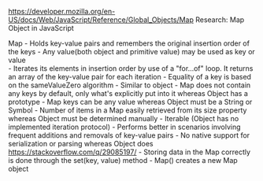 https://developer.mozilla.org/en-US/docs/Web/JavaScript/Reference/Global_Objects/Map
Research: Map Object in JavaScript

Map
	- Holds key-value pairs and remembers the original insertion order of the keys
	- Any value(both object and primitive value) may be used as key or value	
	- Iterates its elements in insertion order by use of a "for…of" loop. It returns an array of the key-value pair for each iteration
	- Equality of a key is based on the sameValueZero algorithm 
	- Similar to object
	- Map does not contain any keys by default, only what's explicitly put into it whereas Object has a prototype
	- Map keys can be any value whereas Object must be a String or Symbol
	- Number of items in a Map easily retrieved from its size property whereas Object must be determined manually
	- Iterable (Object has no implemented iteration protocol)
	- Performs better in scenarios involving frequent additions and removals of key-value pairs
	- No native support for serialization or parsing whereas Object does
https://stackoverflow.com/q/29085197/
	- Storing data in the Map correctly is done through the set(key, value) method
	- Map() creates a new Map object
